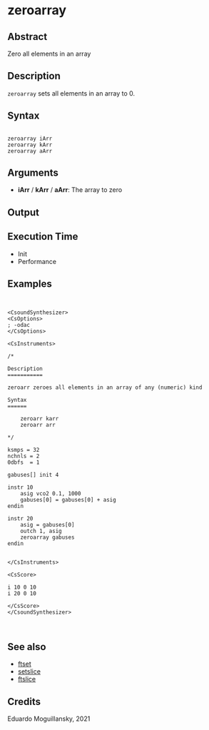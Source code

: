 # zeroarray

## Abstract

Zero all elements in an array


## Description

``zeroarray`` sets all elements in an array to 0. 

## Syntax


```csound

zeroarray iArr
zeroarray kArr
zeroarray aArr

```
    
## Arguments

* **iArr** / **kArr** / **aArr**: The array to zero

## Output


## Execution Time

* Init 
* Performance

## Examples


```csound


<CsoundSynthesizer>
<CsOptions>
; -odac
</CsOptions>

<CsInstruments>

/*

Description
===========

zeroarr zeroes all elements in an array of any (numeric) kind

Syntax
======

    zeroarr karr
    zeroarr arr

*/

ksmps = 32
nchnls = 2
0dbfs  = 1

gabuses[] init 4

instr 10
    asig vco2 0.1, 1000
    gabuses[0] = gabuses[0] + asig
endin

instr 20
    asig = gabuses[0]
    outch 1, asig
    zeroarray gabuses
endin


</CsInstruments>

<CsScore>

i 10 0 10
i 20 0 10

</CsScore>
</CsoundSynthesizer>



```


## See also

* [ftset](https://csound.com/docs/manual/ftset.html)
* [setslice](setslice.md)
* [ftslice](https://csound.com/docs/manual/ftslice.html)


## Credits

Eduardo Moguillansky, 2021
